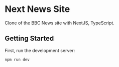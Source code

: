 # Next News Site

Clone of the BBC News site with NextJS, TypeScript.

## Getting Started

First, run the development server:

```bash
npm run dev
```
